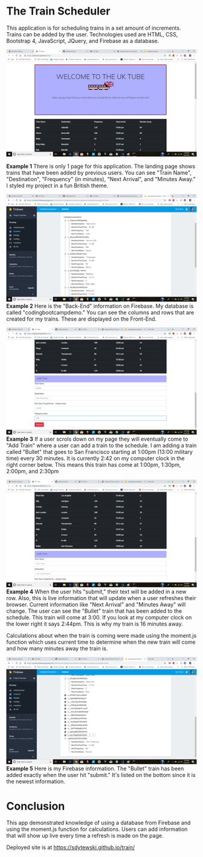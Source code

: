 
# The Train Scheduler

This application is for scheduling trains in a set amount of increments.  Trains can be added by the user.  Technologies used are HTML, CSS, Bootstrap 4, JavaScript, JQuery, and Firebase as a database.

![first-prompt](assets/images/train1.png)

**Example 1** There is only 1 page for this application. The landing page shows trains that have been added by previous users.  You can see "Train Name", "Destination", "Frequency" (in minutes), "Next Arrival", and   "Minutes Away."  I styled my project in a fun British theme.

![first-prompt](assets/images/train2.png)
**Example 2** Here is the "Back-End" information on Firebase. My database is called "codingbootcampdemo." You can see the columns and rows that are created for my trains. These are displayed on the Front-End. 

![first-prompt](assets/images/train3.png)
**Example 3** If a user scrols down on my page they will eventually come to "Add Train" where a user can add a train to the schedule.  I am adding a train called "Bullet" that goes to San Francisco starting at 1:00pm (13:00 military time) every 30 minutes. It is currently 2:42 on my computer clock in the right corner below. This means this train has come at 1:00pm, 1:30pm, 2:00pm, and 2:30pm

![first-prompt](assets/images/train4.png)
**Example 4** When the user hits "submit," their text will be added in a new row. Also, this is live information that will update when a user refreshes their browser. Current information like "Next Arrival" and "Minutes Away" will change. The user can see the "Bullet" train that has been added to the schedule. This train will come at 3:00. If you look at my computer clock on the lower right it says 2:44pm. This is why my train is 16 minutes away.

Calculations about when the train is coming were made using the moment.js function which uses current time to determine when the new train will come and how many minutes away the train is.


![first-prompt](assets/images/train5.png)
**Example 5** Here is my Firebase information. The "Bullet" train has been added exactly when the user hit "submit." It's listed on the bottom since it is the newest information.  

# Conclusion

This app demonstrated knowledge of using a database from Firebase and using the moment.js function for calculations.  Users can add information that will show up live every time a refresh is made on the page.

Deployed site is at https://sdytewski.github.io/train/
